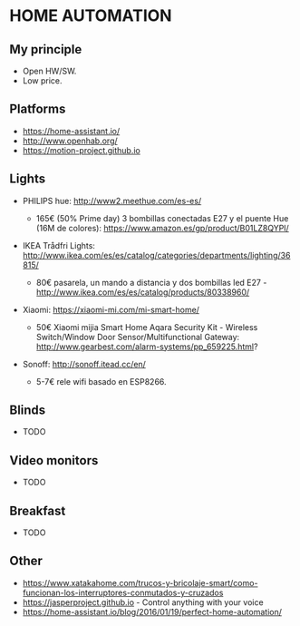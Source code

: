 # HOME AUTOMATION

## My principle

 * Open HW/SW.
 * Low price.

## Platforms

* https://home-assistant.io/
* http://www.openhab.org/
* https://motion-project.github.io

## Lights

* PHILIPS hue: http://www2.meethue.com/es-es/

  * 165€ (50% Prime day)  3 bombillas conectadas E27 y el puente Hue (16M de colores): https://www.amazon.es/gp/product/B01LZ8QYPI/

* IKEA Trådfri Lights: http://www.ikea.com/es/es/catalog/categories/departments/lighting/36815/

  * 80€ pasarela, un mando a distancia y dos bombillas led E27 - http://www.ikea.com/es/es/catalog/products/80338960/

* Xiaomi: https://xiaomi-mi.com/mi-smart-home/

  * 50€ Xiaomi mijia Smart Home Aqara Security Kit - Wireless Switch/Window Door Sensor/Multifunctional Gateway: http://www.gearbest.com/alarm-systems/pp_659225.html?

* Sonoff: http://sonoff.itead.cc/en/

  * 5-7€ rele wifi basado en ESP8266.

## Blinds

* TODO

## Video monitors

* TODO
 

## Breakfast

* TODO

## Other

* https://www.xatakahome.com/trucos-y-bricolaje-smart/como-funcionan-los-interruptores-conmutados-y-cruzados
* https://jasperproject.github.io - Control anything with your voice
* https://home-assistant.io/blog/2016/01/19/perfect-home-automation/

